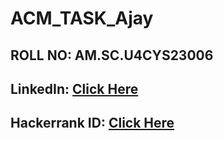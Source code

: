 # ACM_TASK_Ajay
## ROLL NO: AM.SC.U4CYS23006
## LinkedIn: [Click Here](https://www.linkedin.com/in/ajaykoppaka/)
## Hackerrank ID: [Click Here](https://www.hackerrank.com/profile/koppakaajay123)
